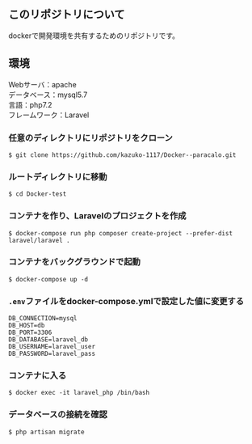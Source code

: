 ## このリポジトリについて
dockerで開発環境を共有するためのリポジトリです。

## 環境
Webサーバ：apache  
データベース：mysql5.7  
言語：php7.2  
フレームワーク：Laravel  

### 任意のディレクトリにリポジトリをクローン
```
$ git clone https://github.com/kazuko-1117/Docker--paracalo.git
```

### ルートディレクトリに移動
```console
$ cd Docker-test
```
### コンテナを作り、Laravelのプロジェクトを作成
```console
$ docker-compose run php composer create-project --prefer-dist laravel/laravel .
```
### コンテナをバックグラウンドで起動
```console
$ docker-compose up -d
```
### `.env`ファイルをdocker-compose.ymlで設定した値に変更する
```
DB_CONNECTION=mysql
DB_HOST=db
DB_PORT=3306
DB_DATABASE=laravel_db
DB_USERNAME=laravel_user
DB_PASSWORD=laravel_pass
```

### コンテナに入る
```console
$ docker exec -it laravel_php /bin/bash
```
### データベースの接続を確認
```console
$ php artisan migrate
```






